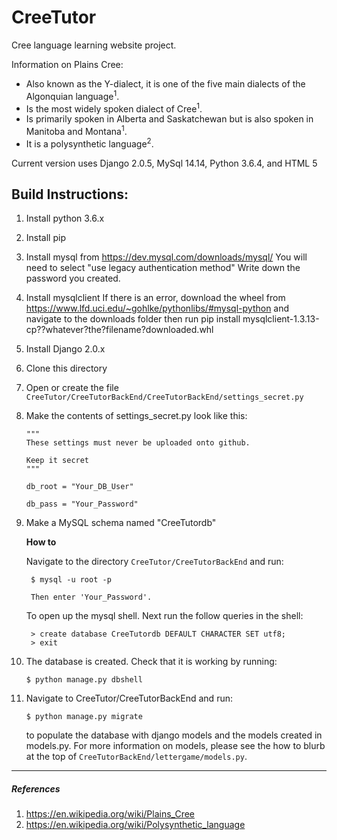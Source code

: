 # CreeTutor

Cree language learning website project.

Information on Plains Cree:
  * Also known as the Y-dialect, it is one of the five main dialects of the Algonquian language<sup>1</sup>.
  * Is the most widely spoken dialect of Cree<sup>1</sup>.
  * Is primarily spoken in Alberta and Saskatchewan but is also spoken in Manitoba and Montana<sup>1</sup>.
  * It is a polysynthetic language<sup>2</sup>.

Current version uses Django 2.0.5, MySql 14.14, Python 3.6.4, and HTML 5

## Build Instructions:
1. Install python 3.6.x
2. Install pip
3. Install mysql from https://dev.mysql.com/downloads/mysql/
You will need to select "use legacy authentication method"
Write down the password you created.
4. Install mysqlclient
If there is an error, download the wheel from https://www.lfd.uci.edu/~gohlke/pythonlibs/#mysql-python and navigate to the downloads folder then run pip install mysqlclient-1.3.13-cp??whatever?the?filename?downloaded.whl
5. Install Django 2.0.x
6. Clone this directory
7. Open or create the file `CreeTutor/CreeTutorBackEnd/CreeTutorBackEnd/settings_secret.py`
8. Make the contents of settings_secret.py look like this:

       """  
       These settings must never be uploaded onto github.

       Keep it secret
       """

       db_root = "Your_DB_User"

       db_pass = "Your_Password"

9. Make a MySQL schema named "CreeTutordb"

   **How to**

   Navigate to the directory `CreeTutor/CreeTutorBackEnd` and run:

        $ mysql -u root -p

        Then enter 'Your_Password'.


   To open up the mysql shell. Next run the follow queries in the shell:

        > create database CreeTutordb DEFAULT CHARACTER SET utf8;
        > exit

10. The database is created. Check that it is working by running:

        $ python manage.py dbshell

11. Navigate to CreeTutor/CreeTutorBackEnd and run:

        $ python manage.py migrate

    to populate the database with django models and the models created in models.py. For more information
    on models, please see the how to blurb at the top of `CreeTutorBackEnd/lettergame/models.py`.
 ---

##### References
  1. https://en.wikipedia.org/wiki/Plains_Cree
  2. https://en.wikipedia.org/wiki/Polysynthetic_language
